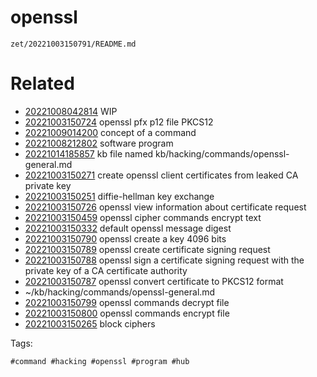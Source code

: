 # openssl

` zet/20221003150791/README.md `

# Related

- [20221008042814](/zet/20221008042814/README.md) WIP
- [20221003150724](/zet/20221003150724/README.md) openssl pfx p12 file PKCS12
- [20221009014200](/zet/20221009014200/README.md) concept of a command
- [20221008212802](/zet/20221008212802/README.md) software program
- [20221014185857](/zet/20221014185857/README.md) kb file named kb/hacking/commands/openssl-general.md
- [20221003150271](/zet/20221003150271/README.md) create openssl client certificates from leaked CA private key
- [20221003150251](/zet/20221003150251/README.md) diffie-hellman key exchange
- [20221003150726](/zet/20221003150726/README.md) openssl view information about certificate request
- [20221003150459](/zet/20221003150459/README.md) openssl cipher commands encrypt text
- [20221003150332](/zet/20221003150332/README.md) default openssl message digest
- [20221003150790](/zet/20221003150790/README.md) openssl create a key 4096 bits
- [20221003150789](/zet/20221003150789/README.md) openssl create certificate signing request
- [20221003150788](/zet/20221003150788/README.md) openssl sign a certificate signing request with the private key of a CA certificate authority
- [20221003150787](/zet/20221003150787/README.md) openssl convert certificate to PKCS12 format
- ~/kb/hacking/commands/openssl-general.md
- [20221003150799](/zet/20221003150799/README.md) openssl commands decrypt file
- [20221003150800](/zet/20221003150800/README.md) openssl commands encrypt file
- [20221003150265](/zet/20221003150265/README.md) block ciphers

Tags:

    #command #hacking #openssl #program #hub
